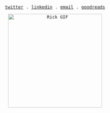 <p align="center">
  <samp>
    <a href="https://twitter.com/brunooomelo">twitter</a> .
    <a href="https://www.linkedin.com/in/brunooomelo">linkedin</a> .
    <a href="mailto:bruno94@outlook.com">email</a> .
    <a href="https://goodreads.com/iamteekay">goodreads</a>
  </samp>
  

<p align="center">
   <samp>
     <a href="https://brunooomelo.com"  align="center"><img alt="Rick GIF" src="https://user-images.githubusercontent.com/12174318/150150730-b2156ae7-515b-4b4b-b9d2-0b9e5ab2c748.gif" height="300"></a>
  </samp>
</p>
